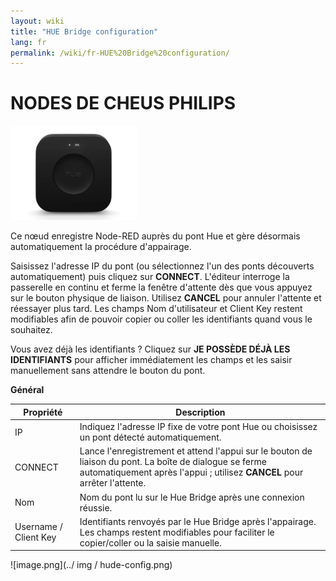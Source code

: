 ```yaml
---
layout: wiki
title: "HUE Bridge configuration"
lang: fr
permalink: /wiki/fr-HUE%20Bridge%20configuration/
---
```

<h1>  NODES DE CHEUS PHILIPS 

 </h1>

 <img src = 'https://raw.githubusercontent.com/supergiovane/node-red-contrib-knx-ultimate/master/img/huehub.jpg' width = '40% '> 

Ce nœud enregistre Node-RED auprès du pont Hue et gère désormais automatiquement la procédure d'appairage.

Saisissez l'adresse IP du pont (ou sélectionnez l'un des ponts découverts automatiquement) puis cliquez sur **CONNECT**. L'éditeur interroge la passerelle en continu et ferme la fenêtre d'attente dès que vous appuyez sur le bouton physique de liaison. Utilisez **CANCEL** pour annuler l'attente et réessayer plus tard. Les champs Nom d'utilisateur et Client Key restent modifiables afin de pouvoir copier ou coller les identifiants quand vous le souhaitez.

Vous avez déjà les identifiants ? Cliquez sur **JE POSSÈDE DÉJÀ LES IDENTIFIANTS** pour afficher immédiatement les champs et les saisir manuellement sans attendre le bouton du pont.

**Général**

| Propriété | Description |
|-|-|
| IP | Indiquez l'adresse IP fixe de votre pont Hue ou choisissez un pont détecté automatiquement. |
| CONNECT | Lance l'enregistrement et attend l'appui sur le bouton de liaison du pont. La boîte de dialogue se ferme automatiquement après l'appui ; utilisez **CANCEL** pour arrêter l'attente. |
| Nom | Nom du pont lu sur le Hue Bridge après une connexion réussie. |
| Username / Client Key | Identifiants renvoyés par le Hue Bridge après l'appairage. Les champs restent modifiables pour faciliter le copier/coller ou la saisie manuelle. |

![image.png](../ img / hude-config.png)

